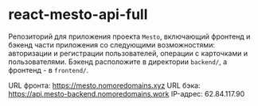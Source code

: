 # react-mesto-api-full

Репозиторий для приложения проекта `Mesto`, включающий фронтенд и бэкенд части приложения со следующими возможностями: авторизации и регистрации пользователей, операции с карточками и пользователями. Бэкенд расположите в директории `backend/`, а фронтенд - в `frontend/`. 

URL фронта: https://mesto.nomoredomains.xyz
URL бэка: https://api.mesto-backend.nomoredomains.work
IP-адрес: 62.84.117.90